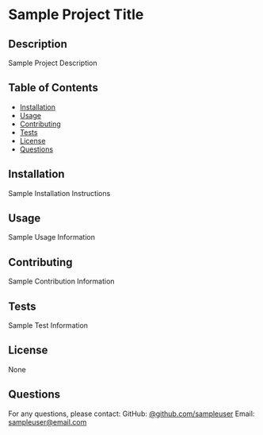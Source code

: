 # Sample Project Title

## Description
Sample Project Description

## Table of Contents
- [Installation](#installation)
- [Usage](#usage)
- [Contributing](#contributing)
- [Tests](#tests)
- [License](#license)
- [Questions](#questions)

## Installation
Sample Installation Instructions

## Usage
Sample Usage Information

## Contributing
Sample Contribution Information

## Tests
Sample Test Information

## License
None

## Questions
For any questions, please contact:
GitHub: [@github.com/sampleuser](https://github.com/github.com/sampleuser)
Email: sampleuser@email.com
